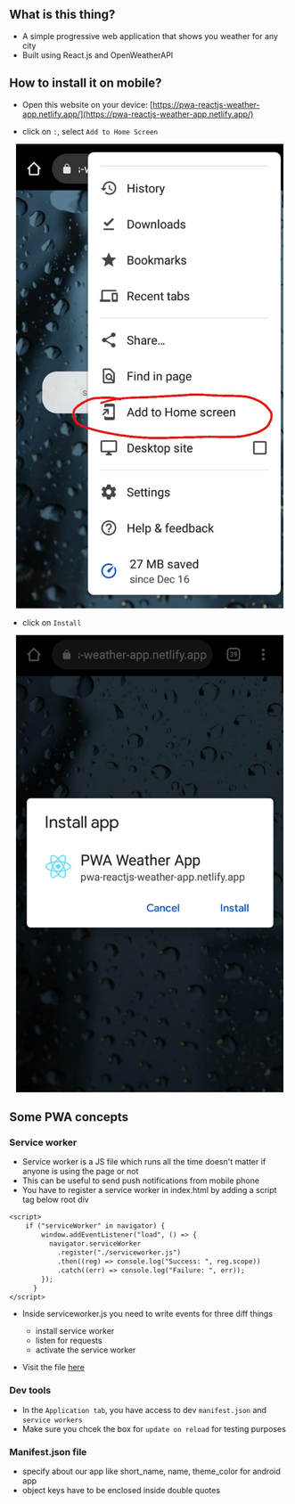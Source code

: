 ## What is this thing?

- A simple progressive web application that shows you weather for any city
- Built using React.js and OpenWeatherAPI 

## How to install it on mobile?

- Open this website on your device: [https://pwa-reactjs-weather-app.netlify.app/](https://pwa-reactjs-weather-app.netlify.app/)

- click on ``` : ```, select ```Add to Home Screen```

<p align="center">
<img src="assets/add.jfif" width="480px" alt="add" title="add to home screen"/>
</p>

- click on ```Install```

<p align="center">
<img src="assets/option.jfif" width="480px" alt="Install" title="Install"/>
</p>


## Some PWA concepts

### Service worker

- Service worker is a JS file which runs all the time doesn't matter if anyone is using the page or not 
- This can be useful to send push notifications from mobile phone 
- You have to register a service worker in index.html by adding a script tag below root div

```
<script>
    if ("serviceWorker" in navigator) {
        window.addEventListener("load", () => {
          navigator.serviceWorker
            .register("./serviceworker.js")
            .then((reg) => console.log("Success: ", reg.scope))
            .catch((err) => console.log("Failure: ", err));
        });
      }
</script>
```
- Inside serviceworker.js you need to write events for three diff things
    - install service worker
    - listen for requests
    - activate the service worker

- Visit the file [here](public/serviceworker.js)

### Dev tools

- In the ```Application tab```, you have access to dev ```manifest.json``` and ```service workers```
- Make sure you chcek the box for ```update on reload``` for testing purposes

### Manifest.json file

- specify about our app like short_name, name, theme_color for android app
- object keys have to be enclosed inside double quotes 